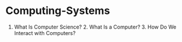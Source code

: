 # Computing-Systems
1. What Is Computer Science? 2. What Is a Computer? 3. How Do We Interact with Computers?
